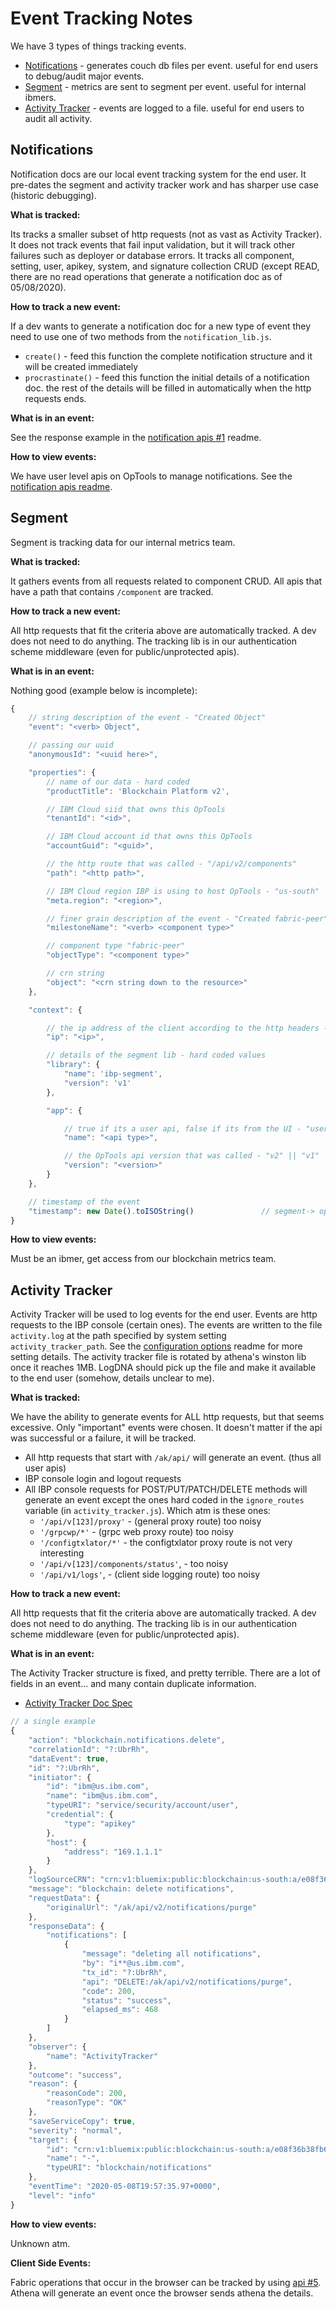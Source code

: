 # Event Tracking Notes

We have 3 types of things tracking events.
- [Notifications](#notice) - generates couch db files per event. useful for end users to debug/audit major events.
- [Segment](#seg) - metrics are sent to segment per event. useful for internal ibmers.
- [Activity Tracker](#at) - events are logged to a file. useful for end users to audit all activity.


<a name="notice"></a>

## Notifications
Notification docs are our local event tracking system for the end user.
It pre-dates the segment and activity tracker work and has sharper use case (historic debugging).

**What is tracked:**

Its tracks a smaller subset of http requests (not as vast as Activity Tracker).
It does not track events that fail input validation, but it will track other failures such as deployer or database errors.
It tracks all component, setting, user, apikey, system, and signature collection CRUD (except READ, there are no read operations that generate a notification doc as of 05/08/2020).

**How to track a new event:**

If a dev wants to generate a notification doc for a new type of event they need to use one of two methods from the `notification_lib.js`.
- `create()` - feed this function the complete notification structure and it will be created immediately
- `procrastinate()` - feed this function the initial details of a notification doc. the rest of the details will be filled in automatically when the http requests ends.

**What is in an event:**

See the response example in the [notification apis #1](./notification_apis.md) readme.

**How to view events:**

We have user level apis on OpTools to manage notifications.
See the [notification apis readme](./notification_apis.md).

<a name="seg"></a>

## Segment
Segment is tracking data for our internal metrics team.

**What is tracked:**

It gathers events from all requests related to component CRUD.
All apis that have a path that contains `/component` are tracked.

**How to track a new event:**

All http requests that fit the criteria above are automatically tracked.
A dev does not need to do anything.
The tracking lib is in our authentication scheme middleware (even for public/unprotected apis).

**What is in an event:**

Nothing good (example below is incomplete):

```js
{
	// string description of the event - "Created Object"
	"event": "<verb> Object",

	// passing our uuid
	"anonymousId": "<uuid here>",

	"properties": {
		// name of our data - hard coded
		"productTitle": 'Blockchain Platform v2',

		// IBM Cloud siid that owns this OpTools
		"tenantId": "<id>",

		// IBM Cloud account id that owns this OpTools
		"accountGuid": "<guid>",

		// the http route that was called - "/api/v2/components"
		"path": "<http path>",

		// IBM Cloud region IBP is using to host OpTools - "us-south"
		"meta.region": "<region>",

		// finer grain description of the event - "Created fabric-peer"
		"milestoneName": "<verb> <component type>"

		// component type "fabric-peer"
		"objectType": "<component type>"

		// crn string
		"object": "<crn string down to the resource>"
	},

	"context": {

		// the ip address of the client according to the http headers - "127.0.0.1"
		"ip": "<ip>",

		// details of the segment lib - hard coded values
		"library": {
			"name": 'ibp-segment',
			"version": 'v1'
		},

		"app": {

			// true if its a user api, false if its from the UI - "user-api" || "ui-api"
			"name": "<api type>",

			// the OpTools api version that was called - "v2" || "v1"
			"version": "<version>"
		}
	},

	// timestamp of the event
	"timestamp": new Date().toISOString()				// segment-> optional
}
```

**How to view events:**

Must be an ibmer, get access from our blockchain metrics team.

<a name="at"></a>

## Activity Tracker

Activity Tracker will be used to log events for the end user.
Events are http requests to the IBP console (certain ones).
The events are written to the file `activity.log` at the path specified by system setting `activity_tracker_path`.
See the [configuration options](../env/README.md#default) readme for more setting details.
The activity tracker file is rotated by athena's winston lib once it reaches 1MB.
LogDNA should pick up the file and make it available to the end user (somehow, details unclear to me).

**What is tracked:**

We have the ability to generate events for ALL http requests, but that seems excessive.
Only "important" events were chosen.
It doesn't matter if the api was successful or a failure, it will be tracked.
- All http requests that start with `/ak/api/` will generate an event. (thus all user apis)
- IBP console login and logout requests
- All IBP console requests for POST/PUT/PATCH/DELETE methods will generate an event except the ones hard coded in the `ignore_routes` variable (in `activity_tracker.js`). Which atm is these ones:
	- `'/api/v[123]/proxy'` - (general proxy route) too noisy
	- `'/grpcwp/*'` - (grpc web proxy route) too noisy
	- `'/configtxlator/*'` - the configtxlator proxy route is not very interesting
	- `'/api/v[123]/components/status'`, - too noisy
	- `'/api/v1/logs'`, - (client side logging route) too noisy

**How to track a new event:**

All http requests that fit the criteria above are automatically tracked.
A dev does not need to do anything.
The tracking lib is in our authentication scheme middleware (even for public/unprotected apis).

**What is in an event:**

The Activity Tracker structure is fixed, and pretty terrible.
There are a lot of fields in an event... and many contain duplicate information.
- [Activity Tracker Doc Spec](https://test.cloud.ibm.com/docs/services/Activity-Tracker-with-LogDNA?topic=logdnaat-ibm_event_fields)
```js
// a single example
{
	"action": "blockchain.notifications.delete",
	"correlationId": "?:UbrRh",
	"dataEvent": true,
	"id": "?:UbrRh",
	"initiator": {
		"id": "ibm@us.ibm.com",
		"name": "ibm@us.ibm.com",
		"typeURI": "service/security/account/user",
		"credential": {
			"type": "apikey"
		},
		"host": {
			"address": "169.1.1.1"
		}
	},
	"logSourceCRN": "crn:v1:bluemix:public:blockchain:us-south:a/e08f36b38fb6b618b48345054033eb22:dc6004c2-caf1-480b-a397-8ff3403e2eb4:undefined:0",
	"message": "blockchain: delete notifications",
	"requestData": {
		"originalUrl": "/ak/api/v2/notifications/purge"
	},
	"responseData": {
		"notifications": [
			{
				"message": "deleting all notifications",
				"by": "i**@us.ibm.com",
				"tx_id": "?:UbrRh",
				"api": "DELETE:/ak/api/v2/notifications/purge",
				"code": 200,
				"status": "success",
				"elapsed_ms": 468
			}
		]
	},
	"observer": {
		"name": "ActivityTracker"
	},
	"outcome": "success",
	"reason": {
		"reasonCode": 200,
		"reasonType": "OK"
	},
	"saveServiceCopy": true,
	"severity": "normal",
	"target": {
		"id": "crn:v1:bluemix:public:blockchain:us-south:a/e08f36b38fb6b618b48345054033eb22:dc6004c2-caf1-480b-a397-8ff3403e2eb4:bulk:",
		"name": "-",
		"typeURI": "blockchain/notifications"
	},
	"eventTime": "2020-05-08T19:57:35.97+0000",
	"level": "info"
}
```

**How to view events:**

Unknown atm.

**Client Side Events:**

Fabric operations that occur in the browser can be tracked by using [api #5](./logging_apis.md#client).
Athena will generate an event once the browser sends athena the details.
